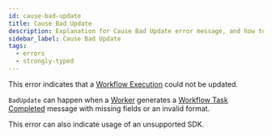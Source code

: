```yaml
---
id: cause-bad-update
title: Cause Bad Update
description: Explanation for Cause Bad Update error message, and how to fix it.
sidebar_label: Cause Bad Update
tags:
  - errors
  - strongly-typed
---
```


<!--TODO: add link to Workflow Update page when written -->
This error indicates that a [Workflow Execution](/concepts/what-is-a-workflow-execution) could not be updated.

`BadUpdate` can happen when a [Worker](/concepts/what-is-a-worker) generates a [Workflow Task Completed](/references/events#WorkflowTaskCompleted) message with missing fields or an invalid format.

This error can also indicate usage of an unsupported SDK.
